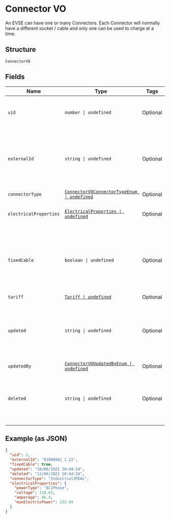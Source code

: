 
# Connector VO

An EVSE can have one or many Connectors. Each Connector will normally have a different socket / cable and only one can be used to charge at a time.

## Structure

`ConnectorVO`

## Fields

| Name | Type | Tags | Description |
|  --- | --- | --- | --- |
| `uid` | `number \| undefined` | Optional | Internal identifier used to refer to this Connector |
| `externalId` | `string \| undefined` | Optional | Identifier of the Evse as given by the Operator, unique for the containing EVSE' |
| `connectorType` | [`ConnectorVOConnectorTypeEnum \| undefined`](../../doc/models/connector-vo-connector-type-enum.md) | Optional | - |
| `electricalProperties` | [`ElectricalProperties \| undefined`](../../doc/models/electrical-properties.md) | Optional | Electrical Properties of the Connector |
| `fixedCable` | `boolean \| undefined` | Optional | Indicates whether Connector has a fixed cable attached. False by default (not sent in this case) |
| `tariff` | [`Tariff \| undefined`](../../doc/models/tariff.md) | Optional | - |
| `updated` | `string \| undefined` | Optional | ISO8601-compliant UTC datetime of the last update of the Connector’s data |
| `updatedBy` | [`ConnectorVOUpdatedByEnum \| undefined`](../../doc/models/connector-vo-updated-by-enum.md) | Optional | - |
| `deleted` | `string \| undefined` | Optional | optional  ISO8601-compliant UTC deletion timestamp of the connector |

## Example (as JSON)

```json
{
  "uid": 2,
  "externalId": "01000861_1_21",
  "fixedCable": true,
  "updated": "10/06/2021 10:44:24",
  "deleted": "12/06/2021 10:44:24",
  "connectorType": "Industrial3PEAc",
  "electricalProperties": {
    "powerType": "AC1Phase",
    "voltage": 110.62,
    "amperage": 46.4,
    "maxElectricPower": 232.04
  }
}
```

